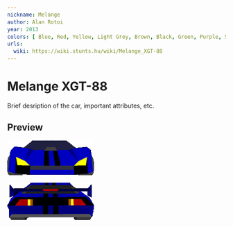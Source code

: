```yaml
---
nickname: Melange
author: Alan Rotoi
year: 2013
colors: [ Blue, Red, Yellow, Light Grey, Brown, Black, Green, Purple, Striped ]
urls:
  wiki: https://wiki.stunts.hu/wiki/Melange_XGT-88
---
```


# Melange XGT-88

Brief desription of the car, important attributes, etc.


## Preview

![Melange XGT-88 front side](images/Melangefrontback.png)

![Melange XGT-88 back side](images/Mback.png)



